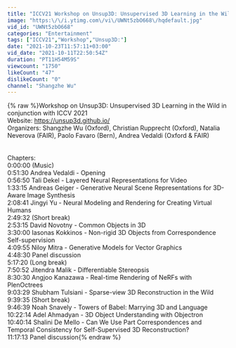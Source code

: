 ```yaml
---
title: "ICCV21 Workshop on Unsup3D: Unsupervised 3D Learning in the Wild"
image: "https:\/\/i.ytimg.com\/vi\/UWNt5zbO668\/hqdefault.jpg"
vid_id: "UWNt5zbO668"
categories: "Entertainment"
tags: ["ICCV21","Workshop","Unsup3D:"]
date: "2021-10-23T11:57:11+03:00"
vid_date: "2021-10-11T22:50:54Z"
duration: "PT11H54M59S"
viewcount: "1750"
likeCount: "47"
dislikeCount: "0"
channel: "Shangzhe Wu"
---
```

{% raw %}Workshop on Unsup3D: Unsupervised 3D Learning in the Wild in conjunction with ICCV 2021<br />Website: <a rel="nofollow" target="blank" href="https://unsup3d.github.io/">https://unsup3d.github.io/</a><br />Organizers: Shangzhe Wu (Oxford), Christian Rupprecht (Oxford), Natalia Neverova (FAIR), Paolo Favaro (Bern), Andrea Vedaldi (Oxford &amp; FAIR)<br /><br /><br />Chapters:<br />0:00:00 (Music)<br />0:51:30 Andrea Vedaldi - Opening<br />0:56:50 Tali Dekel - Layered Neural Representations for Video<br />1:33:15 Andreas Geiger - Generative Neural Scene Representations for 3D-Aware Image Synthesis<br />2:08:41 Jingyi Yu - Neural Modeling and Rendering for Creating Virtual Humans<br />2:49:32 (Short break)<br />2:53:15 David Novotny - Common Objects in 3D<br />3:30:00 Iasonas Kokkinos - Non-rigid 3D Objects from Correspondence Self-supervision<br />4:09:55 Niloy Mitra - Generative Models for Vector Graphics<br />4:48:30 Panel discussion<br />5:17:20 (Long break)<br />7:50:52 Jitendra Malik - Differentiable Stereopsis<br />8:30:30 Angjoo Kanazawa - Real-time Rendering of NeRFs with PlenOctrees<br />9:03:29 Shubham Tulsiani - Sparse-view 3D Reconstruction in the Wild<br />9:39:35 (Short break)<br />9:46:39 Noah Snavely - Towers of Babel: Marrying 3D and Language<br />10:22:14 Adel Ahmadyan - 3D Object Understanding with Objectron<br />10:40:14 Shalini De Mello - Can We Use Part Correspondences and Temporal Consistency for Self-Supervised 3D Reconstruction?<br />11:17:13 Panel discussion{% endraw %}
